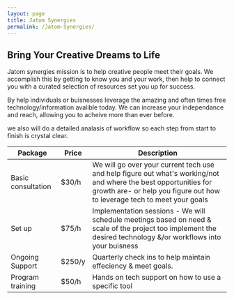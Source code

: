 ```yaml
---
layout: page
title: Jatom Synergies
permalink: /Jatom-Synergies/
---
```


## Bring Your Creative Dreams to Life

Jatom synergies mission is to help creative people meet their goals. We accomplish this by getting to know you and your work, then help to connect you with a curated selection of resources set you up for success. 

By help individuals or buisnesses leverage the amazing and often times free technology/information avalible today. We can increase your independance and reach, allowing you to acheive more than ever before.

we also will do a detailed analasis of workflow so each step from start to finish is crystal clear.

| **Package** |  **Price**  | **Description** |
| --- | --- | --- |
| Basic consultation | $30/h | We will go over your current tech use and help figure out what's working/not and where the best opportunities for growth are- or help you figure out how to leverage tech to meet your goals |
| Set up  | $75/h | Implementation sessions - We will schedule meetings based on need & scale of the project too implement the desired technology &/or workflows into your buisness |
| Ongoing Support | $250/y |  Quarterly check ins to help maintain effeciency & meet goals.|
| Program training | $50/h | Hands on tech support on how to use a specific tool |
